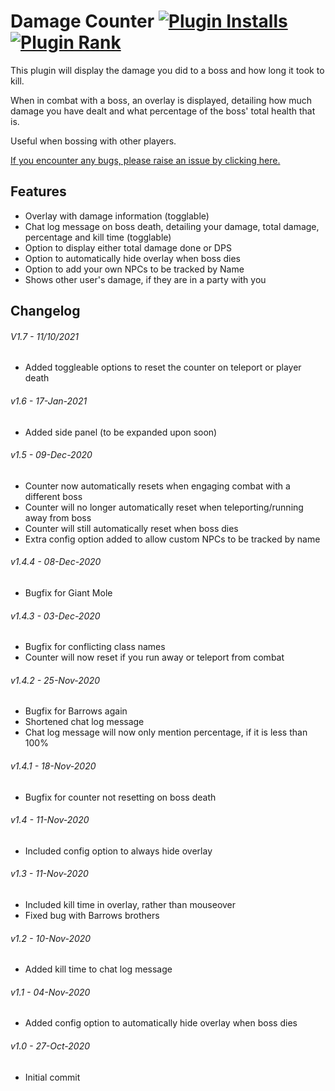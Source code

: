 # Damage Counter [![Plugin Installs](http://img.shields.io/endpoint?url=https://i.pluginhub.info/shields/installs/plugin/damage-counter)](https://runelite.net/plugin-hub/0anth) [![Plugin Rank](http://img.shields.io/endpoint?url=https://i.pluginhub.info/shields/rank/plugin/damage-counter)](https://runelite.net/plugin-hub)
This plugin will display the damage you did to a boss and how long it took to kill.

When in combat with a boss, an overlay is displayed, detailing how much damage you have dealt and what percentage of the boss' total health that is.

Useful when bossing with other players.

[If you encounter any bugs, please raise an issue by clicking here.](https://github.com/0anth/damage-counter/issues/new)

## Features

- Overlay with damage information (togglable)
- Chat log message on boss death, detailing your damage, total damage, percentage and kill time (togglable)
- Option to display either total damage done or DPS
- Option to automatically hide overlay when boss dies
- Option to add your own NPCs to be tracked by Name
- Shows other user's damage, if they are in a party with you

## Changelog

###### V1.7 - 11/10/2021
- Added toggleable options to reset the counter on teleport or player death

###### v1.6 - 17-Jan-2021
- Added side panel (to be expanded upon soon)

###### v1.5 - 09-Dec-2020
- Counter now automatically resets when engaging combat with a different boss
- Counter will no longer automatically reset when teleporting/running away from boss
- Counter will still automatically reset when boss dies
- Extra config option added to allow custom NPCs to be tracked by name

###### v1.4.4 - 08-Dec-2020
- Bugfix for Giant Mole

###### v1.4.3 - 03-Dec-2020
- Bugfix for conflicting class names
- Counter will now reset if you run away or teleport from combat


###### v1.4.2 - 25-Nov-2020
- Bugfix for Barrows again
- Shortened chat log message
- Chat log message will now only mention percentage, if it is less than 100%


###### v1.4.1 - 18-Nov-2020
- Bugfix for counter not resetting on boss death


###### v1.4 - 11-Nov-2020
- Included config option to always hide overlay


###### v1.3 - 11-Nov-2020
- Included kill time in overlay, rather than mouseover
- Fixed bug with Barrows brothers


###### v1.2 - 10-Nov-2020
- Added kill time to chat log message


###### v1.1 - 04-Nov-2020
- Added config option to automatically hide overlay when boss dies


###### v1.0 - 27-Oct-2020
- Initial commit
